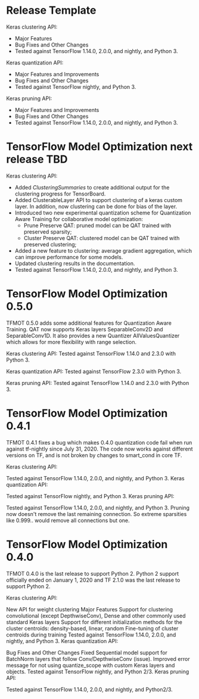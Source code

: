<!--
See https://github.com/tensorflow/model-optimization/releases/ for previous
examples of release notes. This project follows https://semver.org/.

"Tested against" references the versions of TensorFlow that TFMOT unit tests
will be run against prior to release. For 2.X, only the earliest (2.0.0) and latest (nightly)
TF releases are tested against, under the assumption that everything in between
works sufficiently well enough.
-->


# Release Template

Keras clustering API:

* Major Features
* Bug Fixes and Other Changes
* Tested against TensorFlow 1.14.0, 2.0.0, and nightly, and Python 3.

Keras quantization API:

* Major Features and Improvements
* Bug Fixes and Other Changes
* Tested against TensorFlow nightly, and Python 3.

Keras pruning API:

* Major Features and Improvements
* Bug Fixes and Other Changes
* Tested against TensorFlow 1.14.0, 2.0.0, and nightly, and Python 3.


# TensorFlow Model Optimization next release TBD

Keras clustering API:

* Added *ClusteringSummaries* to create additional output for the clustering
progress for TensorBoard.
* Added ClusterableLayer API to support clustering of a keras custom layer.
In addition, now clustering can be done for bias of the layer.
* Introduced two new experimental quantization scheme for Quantization Aware Training
for collaborative model optimization:
    - Prune Preserve QAT: pruned model can be QAT trained with preserved sparsity;
    - Cluster Preserve QAT: clustered model can be QAT trained with preserved clustering;
* Added a new feature to clustering: average gradient aggregation, which can
improve performance for some models.
* Updated clustering results in the documentation.
* Tested against TensorFlow 1.14.0, 2.0.0, and nightly, and Python 3.

# TensorFlow Model Optimization 0.5.0

TFMOT 0.5.0 adds some additional features for Quantization Aware Training. QAT
now supports Keras layers SeparableConv2D and SeparableConv1D. It also provides
a new Quantizer AllValuesQuantizer which allows for more flexibility with range
selection.

Keras clustering API:
Tested against TensorFlow 1.14.0 and 2.3.0 with Python 3.

Keras quantization API:
Tested against TensorFlow 2.3.0 with Python 3.

Keras pruning API:
Tested against TensorFlow 1.14.0 and 2.3.0 with Python 3.


# TensorFlow Model Optimization 0.4.1

TFMOT 0.4.1 fixes a bug which makes 0.4.0 quantization code fail when run
against tf-nightly since July 31, 2020. The code now works against different
versions on TF, and is not broken by changes to smart_cond in core TF.

Keras clustering API:

Tested against TensorFlow 1.14.0, 2.0.0, and nightly, and Python 3.
Keras quantization API:

Tested against TensorFlow nightly, and Python 3.
Keras pruning API:

Tested against TensorFlow 1.14.0, 2.0.0, and nightly, and Python 3.
Pruning now doesn't remove the last remaining connection. So extreme sparsities like 0.999.. would remove all connections but one.


# TensorFlow Model Optimization 0.4.0

TFMOT 0.4.0 is the last release to support Python 2. Python 2 support officially
ended on January 1, 2020 and TF 2.1.0 was the last release to support Python 2.

Keras clustering API:

New API for weight clustering
Major Features
Support for clustering convolutional (except DepthwiseConv), Dense and other commonly used standard Keras layers
Support for different initialization methods for the cluster centroids: density-based, linear, random
Fine-tuning of cluster centroids during training
Tested against TensorFlow 1.14.0, 2.0.0, and nightly, and Python 3.
Keras quantization API:

Bug Fixes and Other Changes
Fixed Sequential model support for BatchNorm layers that follow Conv/DepthwiseConv (issue).
Improved error message for not using quantize_scope with custom Keras layers and objects.
Tested against TensorFlow nightly, and Python 2/3.
Keras pruning API:

Tested against TensorFlow 1.14.0, 2.0.0, and nightly, and Python2/3.
